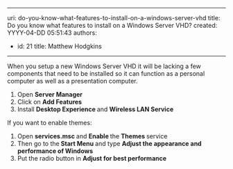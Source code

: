 

---
uri: do-you-know-what-features-to-install-on-a-windows-server-vhd
title: Do you know what features to install on a Windows Server VHD?
created: YYYY-04-DD 05:51:43
authors:
  - id: 21
    title: Matthew Hodgkins
---




<span class='intro'> When you setup a new Windows Server VHD it will be lacking a few components that need to be installed so it can function as a personal computer as well as a presentation computer.
 </span>


  <ol>
    <li>Open <strong>Server Manager</strong> </li>
    <li>Click on <strong>Add Features</strong> </li>
    <li>Install <strong>Desktop Experience </strong>and <strong>Wireless LAN Service</strong> </li>
</ol>
<p>If you want to enable themes&#58;</p>
<ol>
    <li>Open <strong>services.msc </strong>and <strong>Enable </strong>the <strong>Themes </strong>service </li>
    <li>Then go to the<strong> Start Menu </strong>and type <strong>Adjust the appearance and performance of Windows</strong> </li>
    <li>Put the radio button in <strong>Adjust for best performance</strong> </li>
</ol>



